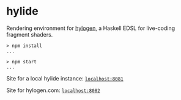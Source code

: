 # hylide

Rendering environment for [hylogen](https://github.com/sleexyz/hylogen), a Haskell EDSL for live-coding fragment shaders.


```
> npm install
...

> npm start
...

```

Site for a local hylide instance: [`localhost:8081`](http://localhost:8081)

Site for hylogen.com: [`localhost:8082`](http://localhost:8081)

